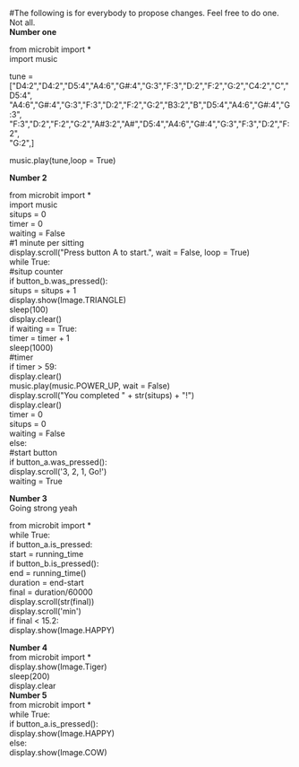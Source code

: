 #The following is for everybody to propose changes. Feel free to do one. Not all.</br>
**Number one**</br>

from microbit import *</br>
import music</br>

tune = ["D4:2","D4:2","D5:4","A4:6","G#:4","G:3","F:3","D:2","F:2","G:2","C4:2","C","D5:4",</br>
       "A4:6","G#:4","G:3","F:3","D:2","F:2","G:2","B3:2","B","D5:4","A4:6","G#:4","G:3",</br>
        "F:3","D:2","F:2","G:2","A#3:2","A#","D5:4","A4:6","G#:4","G:3","F:3","D:2","F:2",</br>
        "G:2",]

music.play(tune,loop = True)</br>

**Number 2**</br>

from microbit import *</br>
import music</br>
situps = 0</br>
timer = 0</br>
waiting = False</br>
#1 minute per sitting</br>
display.scroll("Press button A to start.", wait = False, loop = True)</br>
while True:</br>
  #situp counter</br>
  if button_b.was_pressed():</br>
    situps = situps + 1</br>
    display.show(Image.TRIANGLE)</br>
    sleep(100)</br>
    display.clear()</br>
  if waiting == True:</br>
    timer = timer + 1</br>
    sleep(1000)</br>
  #timer</br>
  if timer > 59:</br>
    display.clear()</br>
    music.play(music.POWER_UP, wait = False)</br>
    display.scroll("You completed " + str(situps) + "!")</br>
    display.clear()</br>
    timer = 0</br>
    situps = 0</br>
    waiting = False</br>
  else:</br>
    #start button</br>
    if button_a.was_pressed():</br>
      display.scroll('3, 2, 1, Go!')</br>
      waiting = True</br>
     
 **Number 3**</br>
 Going strong yeah</br>
 
from microbit import *</br>
while True:</br>
  if button_a.is_pressed:</br>
    start = running_time</br>
  if button_b.is_pressed():</br>
    end = running_time()</br>
    duration = end-start</br>
    final = duration/60000</br>
    display.scroll(str(final))</br>
    display.scroll('min')</br>
    if final < 15.2:</br>
      display.show(Image.HAPPY)</br>
 
**Number 4**</br>
from microbit import *</br>
display.show(Image.Tiger)</br>
sleep(200)</br>
display.clear</br>
**Number 5**</br>
from microbit import *</br>
while True:</br>
  if button_a.is_pressed():</br>
    display.show(Image.HAPPY)</br>
  else:</br>
    display.show(Image.COW)</br>


